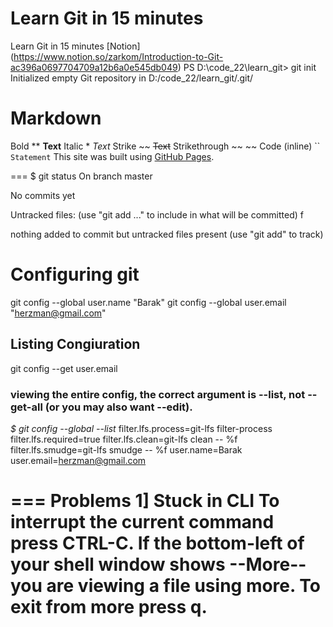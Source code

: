 # Learn Git in 15 minutes
Learn Git in 15 minutes [Notion] (https://www.notion.so/zarkom/Introduction-to-Git-ac396a0697704709a12b6a0e545db049)
PS D:\code_22\learn_git> git init
Initialized empty Git repository in D:/code_22/learn_git/.git/

# Markdown
Bold    **        **Text** 
Italic  *       	*Text* 
Strike ~~         ~~Text~~ 
Strikethrough   	~~ ~~
Code (inline)	`` `Statement`
This site was built using [GitHub Pages](https://pages.github.com/).


===
$ git status
On branch master

No commits yet

Untracked files:
  (use "git add <file>..." to include in what will be committed)
        f

nothing added to commit but untracked files present (use "git add" to track)
# Configuring git
git config --global user.name "Barak"
git config --global user.email "herzman@gmail.com"

## Listing Congiuration
git config --get user.email
###  viewing the entire config, the correct argument is --list, not --get-all (or you may also want --edit).

*$ git config --global --list*
filter.lfs.process=git-lfs filter-process
filter.lfs.required=true
filter.lfs.clean=git-lfs clean -- %f
filter.lfs.smudge=git-lfs smudge -- %f
user.name=Barak
user.email=herzman@gmail.com

=== Problems
1] Stuck in CLI
To interrupt the current command press CTRL-C.
If the bottom-left of your shell window shows --More-- you are viewing a file using more.
To exit from more press q.
=
